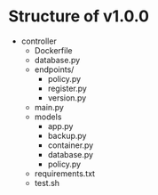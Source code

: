 # Structure of v1.0.0

- controller
    - Dockerfile
    - database.py
    - endpoints/
        - policy.py
        - register.py
        - version.py
    - main.py
    - models
        - app.py
        - backup.py
        - container.py
        - database.py
        - policy.py
    - requirements.txt
    - test.sh